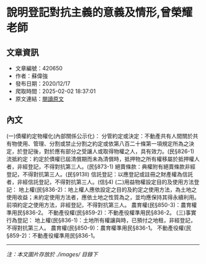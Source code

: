 # 說明登記對抗主義的意義及情形,曾榮耀老師

## 文章資訊
- 文章編號：420650
- 作者：蘇偉強
- 發布日期：2020/12/17
- 爬取時間：2025-02-02 18:37:01
- 原文連結：[閱讀原文](https://real-estate.get.com.tw/Columns/detail.aspx?no=420650)

## 內文
(一)債權約定物權化(內部關係公示化)：
分管約定或決定：不動產共有人間關於共有物使用、管理、分割或禁止分割之約定或依第八百二十條第一項規定所為之決定，於登記後，對於應有部分之受讓人或取得物權之人，具有效力。(民§826-1)
流抵約定：約定於債權已屆清償期而未為清償時，抵押物之所有權移屬於抵押權人者，非經登記，不得對抗第三人。(民§873-1)
絕賣條款：典權附有絕賣條款非經登記，不得對抗第三人。(民§913II)
信託登記：以應登記或註冊之財產權為信託者，非經信託登記，不得對抗第三人。(信§4)
(二)用益物權設定目的及使用方法登記：
地上權(民§836-2)：地上權人應依設定之目的及約定之使用方法，為土地之使用收益；未約定使用方法者，應依土地之性質為之，並均應保持其得永續利用。前項約定之使用方法，非經登記，不得對抗第三人。
農育權(民§850-3)：農育權準用民§836-2。
不動產役權(民§859-2)：不動產役權準用民§836-2。
(三)事實行為登記：
地上權(民§836-1)：土地所有權讓與時，已預付之地租，非經登記，不得對抗第三人。
農育權(民§850-9)：農育權準用民§836-1。
不動產役權(民§859-2)：不動產役權準用民§836-1。

---
*注：本文圖片存放於 ./images/ 目錄下*

